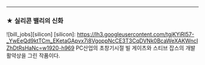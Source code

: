--- 
### ★ 실리콘 밸리의 신화 
![bill_jobs][silicon]
[silicon]: https://lh3.googleusercontent.com/tgjKYiRl57-_YwEeQd9ktTCm_EKetaGApvx7i8VgoppNcCE3T3CqDVNk0BcaWeXAKWncIZhDtRsHaNc=w1920-h969
PC산업의 초창기시절 빌 게이츠와 스티브 잡스의 개발 활약상을 그린 작품이다.  
